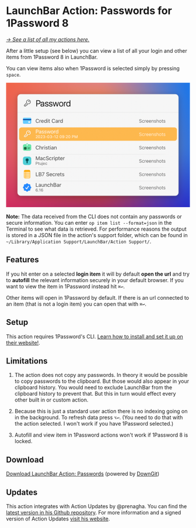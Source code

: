 # LaunchBar Action: Passwords for 1Password 8

*[→ See a list of all my actions here.](https://ptujec.github.io/launchbar)* 

After a little setup (see below) you can view a list of all your login and other items from 1Password 8 in LaunchBar. 

You can view items also when 1Password is selected simply by pressing `space`. 

<img src="01.png" width="552"/>

**Note:** The data received from the CLI does not contain any passwords or secure information. You can enter `op item list --format=json` in the Terminal to see what data is retrieved. For performance reasons the output is stored in a JSON file in the action's support folder, which can be found in `~/Library/Application Support/LaunchBar/Action Support/`.

## Features 

If you hit enter on a selected **login item** it will by default **open the url** and try to **autofill** the relevant information securely in your default browser. If you want to view the item in 1Password instead hit `⌘↩`.

Other items will open in 1Password by default. If there is an url connected to an item (that is not a login item) you can open that with `⌘↩`. 


## Setup

This action requires 1Password's CLI. [Learn how to install and set it up on their website!](https://developer.1password.com/docs/cli/get-started#install). 

## Limitations

1) The action does not copy any passwords. In theory it would be possible to copy passwords to the clipboard. But those would also appear in your clipboard history. You would need to exclude LaunchBar from the clipboard history to prevent that. But this in turn would effect every other built in or custom action. 

2) Because this is just a standard user action there is no indexing going on in the background. To refresh data press `⌥↩`. (You need to do that with the action selected. I won't work if you have 1Password selected.)

3) Autofill and view item in 1Password actions won't work if 1Password 8 is locked.  

## Download

[Download LaunchBar Action: Passwords](https://minhaskamal.github.io/DownGit/#/home?url=https://github.com/Ptujec/LaunchBar/tree/master/Passwords) (powered by [DownGit](https://github.com/MinhasKamal/DownGit))

## Updates

This action integrates with Action Updates by @prenagha. You can find the [latest version in his Github repository](https://github.com/prenagha/launchbar). For more information and a signed version of Action Updates [visit his website](https://renaghan.com/launchbar/action-updates/).
